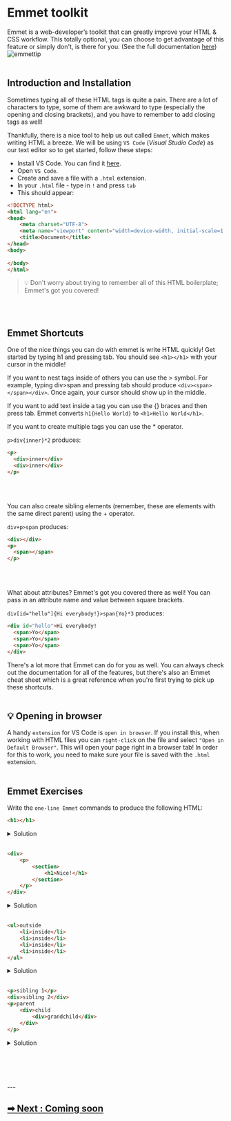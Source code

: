# Emmet toolkit
Emmet is a web-developer’s toolkit that can greatly improve your HTML & CSS workflow. This totally optional, you can choose to get advantage of this feature or simply don't, is there for you. (See the full documentation [here](https://docs.emmet.io/))
![emmettip](https://user-images.githubusercontent.com/50701501/103562462-6c6f0c80-4ebb-11eb-9536-d518a3fde782.jpg)
<br>
<br>

## Introduction and Installation
Sometimes typing all of these HTML tags is quite a pain. There are a lot of characters to type, some of them are awkward to type (especially the opening and closing brackets), and you have to remember to add closing tags as well!

Thankfully, there is a nice tool to help us out called `Emmet`, which makes writing HTML a breeze. We will be using `VS Code` (_Visual Studio Code_) as our text editor so to get started, follow these steps:

- Install VS Code. You can find it [here](https://code.visualstudio.com/).
- Open `VS Code`.
- Create and save a file with a `.html` extension.
- In your `.html` file - type in `!` and press `tab`
- This should appear:

```HTML
<!DOCTYPE html>
<html lang="en">
<head>
    <meta charset="UTF-8">
    <meta name="viewport" content="width=device-width, initial-scale=1.0">
    <title>Document</title>
</head>
<body>
    
</body>
</html>
```

> 💡 Don't worry about trying to remember all of this HTML boilerplate; Emmet's got you covered!
<br>
<br>

## Emmet Shortcuts
One of the nice things you can do with emmet is write HTML quickly! Get started by typing h1 and pressing tab. You should see `<h1></h1>` with your cursor in the middle!

If you want to nest tags inside of others you can use the > symbol. For example, typing div>span and pressing tab should produce `<div><span></span></div>`. Once again, your cursor should show up in the middle.

If you want to add text inside a tag you can use the {} braces and then press tab. Emmet converts `h1{Hello World}` to `<h1>Hello World</h1>`.

If you want to create multiple tags you can use the * operator.

`p>div{inner}*2` produces:

```HTML
<p>
  <div>inner</div>
  <div>inner</div>
</p>
```
<br>
<br>

You can also create sibling elements (remember, these are elements with the same direct parent) using the + operator.

`div+p>span` produces:
```HTML
<div></div>
<p>
  <span></span>
</p>
```
<br>
<br>

What about attributes? Emmet's got you covered there as well! You can pass in an attribute name and value between square brackets.

`div[id="hello"]{Hi everybody!}>span{Yo}*3` produces:

```HTML
<div id="hello">Hi everybody!
  <span>Yo</span>
  <span>Yo</span>
  <span>Yo</span>
</div>
```

There's a lot more that Emmet can do for you as well. You can always check out the documentation for all of the features, but there's also an Emmet cheat sheet which is a great reference when you're first trying to pick up these shortcuts.
<br>
<br>

## 💡 Opening in browser
A handy `extension` for VS Code is `open in browser`. If you install this, when working with HTML files you can `right-click` on the file and select `"Open in Default Browser"`. This will open your page right in a browser tab! In order for this to work, you need to make sure your file is saved with the `.html` extension.
<br>
<br>

## Emmet Exercises
Write the `one-line Emmet` commands to produce the following HTML:

```HTML
<h1></h1>
```
<details>
  <summary>Solution</summary>
  <strong>h1</strong>
</details>
<br>

```HTML
<div>
    <p>
        <section>
            <h1>Nice!</h1>
        </section>
    </p>
</div>
```
<details>
  <summary>Solution</summary>
  <strong>div>p>section>h1{Nice!}</strong>
</details>
<br>

```HTML
<ul>outside
    <li>inside</li>
    <li>inside</li>
    <li>inside</li>
    <li>inside</li>
</ul>
```
<details>
  <summary>Solution</summary>
  <strong>ul>li{inside}*4</strong>
</details>
<br>

```HTML
<p>sibling 1</p>
<div>sibling 2</div>
<p>parent
    <div>child
        <div>grandchild</div>
    </div>
</p>
```
<details>
  <summary>Solution</summary>
  <strong>p{sibling 1}+div{sibling 2}+p{parent}>div{child}>div{grandchild}</strong>
</details>
<br>

<br>
<br>
<br>
<br>
---

## [➡ Next :  Coming soon](/contents/en/HTML/04-emmet.md)